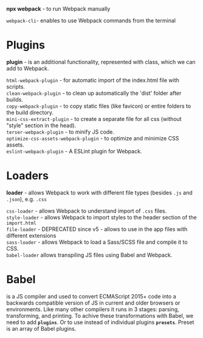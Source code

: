 **npx webpack** - to run Webpack manually<br/>

`webpack-cli`- enables to use Webpack commands from the terminal

# Plugins

**plugin** - is an additional functionality, represented with class, which we can add to Webpack.

`html-webpack-plugin` - for automatic import of the index.html file with scripts.</br>
`clean-webpack-plugin` - to clean up automatically the 'dist' folder after builds.<br/>
`copy-webpack-plugin` - to copy static files (like favicon) or entire folders to the build directory.<br/>
`mini-css-extract-plugin` - to create a separate file for all css (without "style" section in the head).<br/>
`terser-webpack-plugin` - to minify JS code.<br/>
`optimize-css-assets-webpack-plugin` - to optimize and minimize CSS assets.<br/>
`eslint-webpack-plugin` - A ESLint plugin for Webpack.<br/>

# Loaders

__loader__ - allows Webpack to work with different file types (besides `.js` and `.json`), e.g. `.css`

`css-loader` - allows Webpack to understand import of `.css` files.<br/>
`style-loader` - allows Webpack to import styles to the header section of the `import.html`<br/>
`file-loader` - DEPRECATED since v5 - allows to use in the app files with different extensions <br/>
`sass-loader` - allows Webpack to load a Sass/SCSS file and compile it to CSS.<br/>
`babel-loader` allows transpiling JS files using Babel and Webpack.<br/>

# Babel
is a JS compiler and used to convert ECMAScript 2015+ code into a backwards compatible version of JS in current and older browsers or environments.
Like many other compilers it runs in 3 stages: parsing, transforming, and printing. To achive these transformations with Babel, we need to add **`plugins`**.
Or to use instead of individual plugins **`presets`**. Preset is an array of Babel plugins.